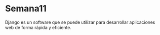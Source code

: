 # Semana11
Django es un software que se puede utilizar para desarrollar aplicaciones web de forma rápida y eficiente.
